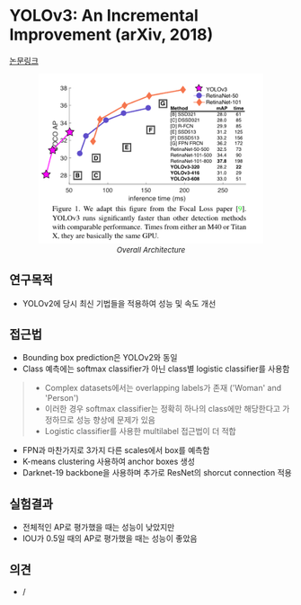 # YOLOv3: An Incremental Improvement (arXiv, 2018)

[논문링크](https://arxiv.org/abs/1804.02767)

<p align="center">
    <img width="400" alt='fig1' src="./img/02_13_01.png?raw=true"></br>
    <em><font size=2>Overall Architecture</font></em>
</p>

## 연구목적
- YOLOv2에 당시 최신 기법들을 적용하여 성능 및 속도 개선

## 접근법
- Bounding box prediction은 YOLOv2와 동일
- Class 예측에는 softmax classifier가 아닌 class별 logistic classifier를 사용함
> - Complex datasets에서는 overlapping labels가 존재 ('Woman' and 'Person')
> - 이러한 경우 softmax classifier는 정확히 하나의 class에만 해당한다고 가정하므로 성능 향상에 문제가 있음
> - Logistic classifier를 사용한 multilabel 접근법이 더 적합
- FPN과 마찬가지로 3가지 다른 scales에서 box를 예측함
- K-means clustering 사용하여 anchor boxes 생성
- Darknet-19 backbone을 사용하며 추가로 ResNet의 shorcut connection 적용

## 실험결과
- 전체적인 AP로 평가했을 때는 성능이 낮았지만
- IOU가 0.5일 때의 AP로 평가했을 때는 성능이 좋았음

## 의견
- /